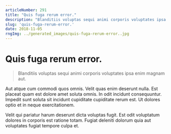 ```yaml
---
articleNumber: 291
title: "Quis fuga rerum error."
description: "Blanditiis voluptas sequi animi corporis voluptates ipsa enim magnam aut."
slug: 'quis-fuga-rerum-error.'
date: 2018-11-05
rngImg: ../generated_images/quis-fuga-rerum-error..jpg
---
```


# Quis fuga rerum error.

> Blanditiis voluptas sequi animi corporis voluptates ipsa enim magnam aut.

Aut atque cum commodi quos omnis. Velit quas enim deserunt nulla. Est placeat quam est dolore amet soluta omnis. In odit incidunt consequuntur. Impedit sunt soluta sit incidunt cupiditate cupiditate rerum est. Ut dolores optio et in neque exercitationem.
 Velit qui pariatur harum deserunt dicta voluptas fugit. Est odit voluptatum dolores in corporis est ratione totam. Fugiat deleniti dolorum quia aut voluptates fugiat tempore culpa et.
